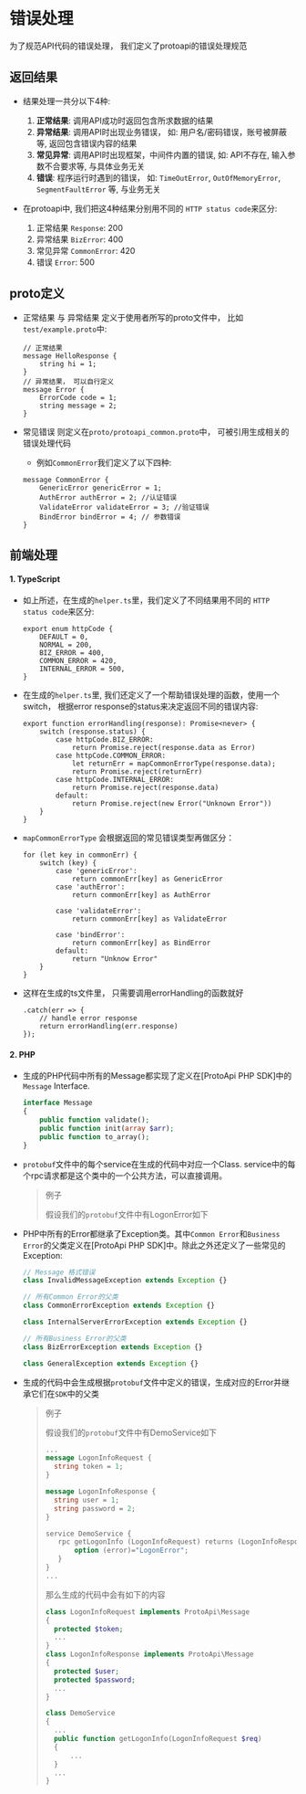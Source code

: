 # 错误处理

为了规范API代码的错误处理， 我们定义了protoapi的错误处理规范

## 返回结果

* 结果处理一共分以下4种:

    1. **正常结果**: 调用API成功时返回包含所求数据的结果
    2. **异常结果**: 调用API时出现业务错误， 如: 用户名/密码错误，账号被屏蔽等, 返回包含错误内容的结果
    3. **常见异常**: 调用API时出现框架，中间件内置的错误, 如: API不存在, 输入参数不合要求等, 与具体业务无关
    4. **错误**: 程序运行时遇到的错误， 如: `TimeOutError`, `OutOfMemoryError`, `SegmentFaultError` 等, 与业务无关

* 在protoapi中, 我们把这4种结果分别用不同的 `HTTP status code`来区分:
    1. 正常结果 `Response`: 200
    2. 异常结果 `BizError`: 400
    3. 常见异常 `CommonError`: 420
    4. 错误 `Error`: 500

## proto定义

* 正常结果 与 异常结果 定义于使用者所写的proto文件中， 比如`test/example.proto`中:

    ```
    // 正常结果
    message HelloResponse {
        string hi = 1;
    }
    // 异常结果， 可以自行定义
    message Error {
        ErrorCode code = 1;
        string message = 2;
    }
    ```

* 常见错误 则定义在`proto/protoapi_common.proto`中， 可被引用生成相关的错误处理代码

    * 例如`CommonError`我们定义了以下四种:

    ```
    message CommonError {
        GenericError genericError = 1;
        AuthError authError = 2; //认证错误
        ValidateError validateError = 3; //验证错误
        BindError bindError = 4; // 参数错误
    }
    ```

## 前端处理

#### 1. TypeScript
* 如上所述，在生成的`helper.ts`里，我们定义了不同结果用不同的 `HTTP status code`来区分:

    ```
    export enum httpCode {
        DEFAULT = 0,
        NORMAL = 200,
        BIZ_ERROR = 400,
        COMMON_ERROR = 420,
        INTERNAL_ERROR = 500,
    }
    ```
* 在生成的`helper.ts`里, 我们还定义了一个帮助错误处理的函数，使用一个switch， 根据error response的status来决定返回不同的错误内容:

    ```
    export function errorHandling(response): Promise<never> {
        switch (response.status) {
            case httpCode.BIZ_ERROR:
                return Promise.reject(response.data as Error)
            case httpCode.COMMON_ERROR:
                let returnErr = mapCommonErrorType(response.data);
                return Promise.reject(returnErr)
            case httpCode.INTERNAL_ERROR:
                return Promise.reject(response.data)
            default:
                return Promise.reject(new Error("Unknown Error"))
        }
    }
    ```
* `mapCommonErrorType` 会根据返回的常见错误类型再做区分：

    ```
    for (let key in commonErr) {
        switch (key) {
            case 'genericError':
                return commonErr[key] as GenericError
            case 'authError':
                return commonErr[key] as AuthError

            case 'validateError':
                return commonErr[key] as ValidateError

            case 'bindError':
                return commonErr[key] as BindError
            default:
                return "Unknow Error"
        }
    }
    ```
* 这样在生成的ts文件里， 只需要调用errorHandling的函数就好
    ```
    .catch(err => {
        // handle error response
        return errorHandling(err.response)
    });
    ```
#### 2. PHP

* 生成的PHP代码中所有的Message都实现了定义在[ProtoApi PHP SDK]中的`Message` Interface.
    ```php
    interface Message
    {
        public function validate();
        public function init(array $arr);
        public function to_array();
    }
    ```
* `protobuf`文件中的每个service在生成的代码中对应一个Class. service中的每个rpc请求都是这个类中的一个公共方法，可以直接调用。
    > 例子
    >
    >假设我们的`protobuf`文件中有LogonError如下
* PHP中所有的Error都继承了Exception类。其中`Common Error`和`Business Error`的父类定义在[ProtoApi PHP SDK]中。除此之外还定义了一些常见的Exception:
    ```php
    // Message 格式错误
    class InvalidMessageException extends Exception {}

    // 所有Common Error的父类
    class CommonErrorException extends Exception {}

    class InternalServerErrorException extends Exception {}

    // 所有Business Error的父类
    class BizErrorException extends Exception {}

    class GeneralException extends Exception {}
    ```
* 生成的代码中会生成根据`protobuf`文件中定义的错误，生成对应的Error并继承它们在`SDK`中的父类

    >例子
    >
    >假设我们的`protobuf`文件中有DemoService如下
    >```protobuf
    >...
    >message LogonInfoRequest {
    >   string token = 1;
    >}
    >
    >message LogonInfoResponse {
    >   string user = 1;
    >   string password = 2;
    >}
    >
    >service DemoService {
    >    rpc getLogonInfo (LogonInfoRequest) returns (LogonInfoResponse){
    >        option (error)="LogonError";
    >    }
    >}
    >...
    >```
    >那么生成的代码中会有如下的内容
    >```php
    >class LogonInfoRequest implements ProtoApi\Message
    >{
    >   protected $token;
    >   ...
    >}
    >class LogonInfoResponse implements ProtoApi\Message
    >{
    >   protected $user;
    >   protected $password;
    >   ...
    >}
    >
    >class DemoService
    >{
    >   ...
    >   public function getLogonInfo(LogonInfoRequest $req)
    >   {
    >       ...
    >   }
    >   ...
    >}
    >```
